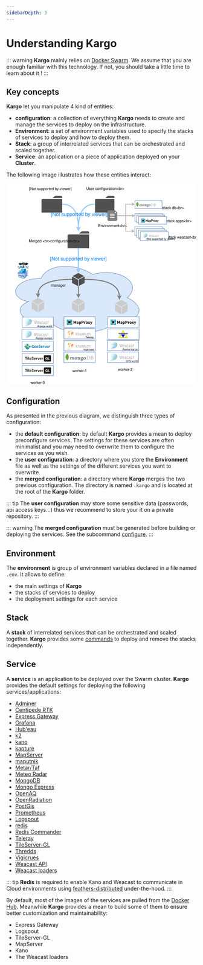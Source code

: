 ```yaml
---
sidebarDepth: 3
---
```


# Understanding Kargo

::: warning 
**Kargo** mainly relies on [Docker Swarm](https://docs.docker.com/engine/swarm/). We assume that you are enough familiar with this technology. If not, you should take a little time to learn about it !
:::

## Key concepts

**Kargo** let you manipulate 4 kind of entities:
* **configuration**: a collection of everything **Kargo** needs to create and manage the services to deploy on the infrastructure.
* **Environment**: a set of environment variables used to specify the stacks of services to deploy and how to deploy them.
* **Stack**: a group of interrelated services that can be orchestrated and scaled together.
* **Service**: an application or a piece of application deployed on your **Cluster**.

The following image illustrates how these entities interact:

![Kargo principle](../assets/kargo-principle.svg)

## Configuration

As presented in the previous diagram, we distinguish three types of configuration:
* the **default configuration**: by default **Kargo** provides a mean to deploy preconfigure services. The settings for these services are often minimalist and you may need to overwrite them to configure the services as you wish.
* the **user configuration**: a directory where you store the **Environment** file as well as the settings of the different services you want to overwrite.
* the **merged configuration**: a directory where **Kargo** merges the two previous configuration. The directory is named `.kargo` and is located at the root of the **Kargo** folder. 
  
::: tip
The **user configuration** may store some sensitive data (passwords, api access keys...) thus we recommend to store your it on a private repository.
:::

::: warning
The **merged configuration** must be generated before building or deploying the services. See the subcommand [configure](../cli.md#configure).
:::

## Environment

The **environment** is group of environment variables declared in a file named `.env`.
It allows to define:
* the main settings of **Kargo**
* the stacks of services to deploy
* the deployment settings for each service

## Stack

A **stack** of interrelated services that can be orchestrated and scaled together.
**Kargo** provides some [commands](../reference/cli.md) to deploy and remove the stacks independently.

## Service

A **service** is an application to be deployed over the Swarm cluster. **Kargo** provides the default settings for deploying the following services/applications:

  * [Adminer](https://www.adminer.org/)
  * [Centipede RTK](https://docs.centipede.fr/)
  * [Express Gateway](https://www.express-gateway.io/)
  * [Grafana](https://grafana.com/)
  * [Hub'eau](https://github.com/kalisio/k-hubeau)
  * [k2](https://github.com/kalisio/k2)
  * [kano](https://github.com/kalisio/kano)
  * [kapture](https://github.com/kalisio/kapture)
  * [MapServer](https://mapserver.org)
  * [maputnik](https://maputnik.github.io/)
  * [Metar/Taf](https://github.com/kalisio/k-metar-taf)
  * [Meteo Radar](https://github.com/kalisio/k-meeteoradar)
  * [MongoDB](https://www.mongodb.com)
  * [Mongo Express](https://github.com/mongo-express/mongo-express)
  * [OpenAQ](https://https://github.com/kalisio/k-openaq)
  * [OpenRadiation](https://github.com/kalisio/k-openradiation)
  * [PostGis](https://postgis.net/)
  * [Prometheus](https://prometheus.io/)
  * [Logspout](https://github.com/gliderlabs/logspout)
  * [redis](https://redis.io/)
  * [Redis Commander](http://joeferner.github.io/redis-commander/)
  * [Teleray](https://github.com/kalisio/k-teleray)
  * [TileServer-GL](https://github.com/maptiler/tileserver-gl)
  * [Thredds](https://www.unidata.ucar.edu/software/thredds/current/tds/)
  * [Vigicrues](https://github.com/kalisio/k-vigicrues) 
  * [Weacast API](https://weacast.github.io/weacast-docs/)
  * [Weacast loaders](https://weacast.github.io/weacast-docs/)

::: tip
**Redis** is required to enable Kano and Weacast to communicate in Cloud environments using [feathers-distributed](https://github.com/kalisio/feathers-distributed) under-the-hood.
:::

By default, most of the images of the services are pulled from the [Docker Hub](https://hub.docker.com/). Meanwhile **Kargo** provides a mean to build some of them to ensure better customization and maintainability:

* Express Gateway
* Logspout
* TileServer-GL
* MapServer
* Kano
* The Weacast loaders

